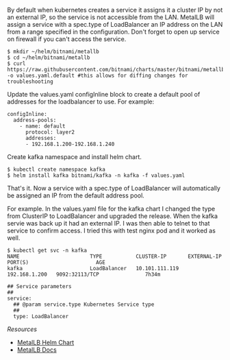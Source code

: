 By default when kubernetes creates a service it assigns it a cluster IP by not an external IP, so the service is not accessible from the LAN.
MetalLB will assign a service with a spec.type of LoadBalancer an IP address on the LAN from a range specified in the configuration. Don't forget to open up service on firewall if you can't access the service.

```
$ mkdir ~/helm/bitnami/metallb
$ cd ~/helm/bitnami/metallb
$ curl https://raw.githubusercontent.com/bitnami/charts/master/bitnami/metallb/values.yaml -o values.yaml.default #this allows for diffing changes for troubleshooting
```

Update the values.yaml configInline block to create a default pool of addresses for the loadbalancer to use. For example:

```
configInline:
  address-pools:
    - name: default
      protocol: layer2
      addresses:
      - 192.168.1.200-192.168.1.240
```

Create kafka namespace and install helm chart.

```
$ kubectl create namespace kafka
$ helm install kafka bitnami/kafka -n kafka -f values.yaml
```

That's it. Now a service with a spec.type of LoadBalancer will automatically be assigned an IP from the default address pool.

For example. In the values.yaml file for the kafka chart I changed the type from ClusterIP to LoadBalancer and upgraded the release. When the kafka servie was back up it had an  external IP. I was then able to telnet to that service to confirm access. I tried this with test nginx pod and it worked as well. 

```
$ kubectl get svc -n kafka
NAME                       TYPE           CLUSTER-IP       EXTERNAL-IP     PORT(S)                      AGE
kafka                      LoadBalancer   10.101.111.119   192.168.1.200   9092:32113/TCP               7h34m
```

```
## Service parameters
##
service:
  ## @param service.type Kubernetes Service type
  ##
  type: LoadBalancer
```

*Resources*
* [MetalLB Helm Chart](https://github.com/bitnami/charts/tree/master/bitnami/metallb/)
* [MetalLB Docs](https://metallb.universe.tf/)
